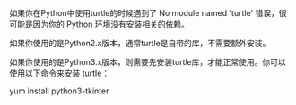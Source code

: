 如果你在Python中使用turtle的时候遇到了 No module named 'turtle' 错误，很可能是因为你的 Python 环境没有安装相关的依赖。

如果你使用的是Python2.x版本，通常turtle是自带的库，不需要额外安装。

如果你使用的是Python3.x版本，则需要先安装turtle库，才能正常使用。你可以使用以下命令来安装 turtle：

yum install python3-tkinter
